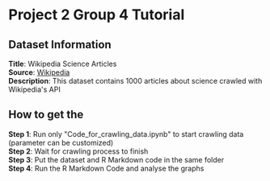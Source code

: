 # Project 2 Group 4 Tutorial

## Dataset Information
**Title**: Wikipedia Science Articles  
**Source**: [Wikipedia](https://en.wikipedia.org/wiki/Category:Science)  
**Description**: This dataset contains 1000 articles about science crawled with Wikipedia's API  

## How to get the  
**Step 1**: Run only "Code_for_crawling_data.ipynb" to start crawling data (parameter can be customized)  
**Step 2**: Wait for crawling process to finish  
**Step 3**: Put the dataset and R Markdown code in the same folder  
**Step 4**: Run the R Markdown Code and analyse the graphs  
 
